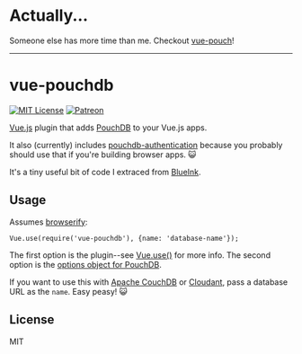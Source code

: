 # Actually...

Someone else has more time than me. Checkout [vue-pouch](https://github.com/qurateinc/vue-pouch)!

---

# vue-pouchdb

[![MIT License](https://img.shields.io/badge/license-MIT-blue.svg?style=flat-square)](LICENSE)
[![Patreon](https://img.shields.io/badge/donate-patreon-orange.svg?style=flat-square)](https://www.patreon.com/BigBlueHat)

[Vue.js](http://vuejs.com/) plugin that adds [PouchDB](http://pouchdb.com/)
to your Vue.js apps.

It also (currently) includes
[pouchdb-authentication](http://github.com/nolanlawson/pouchdb-authentication)
because you probably should use that if you're building browser apps. :smiley_cat:

It's a tiny useful bit of code I extraced from [BlueInk](http://github.com/BigBlueHat/BlueInk).

## Usage

Assumes [browserify](http://browserify.org/):

```
Vue.use(require('vue-pouchdb'), {name: 'database-name'});
```

The first option is the plugin--see
[Vue.use()](http://vuejs.org/guide/plugins.html#Using_a_Plugin) for more info.
The second option is the [options object for PouchDB](https://pouchdb.com/api.html#create_database).

If you want to use this with [Apache CouchDB](http://couchdb.apache.org/) or [Cloudant](http://cloudant.com/), pass a database URL as the `name`. Easy peasy! :smiley_cat:

## License

MIT
